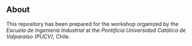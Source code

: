 ## About

This repository has been prepared for the workshop organized by the *Escuela de Ingeniería Industrial* at the *Pontificia Universidad Católica de Valparaíso (PUCV)*, Chile.
